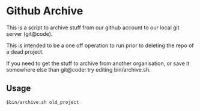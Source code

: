 # Github Archive

This is a script to archive stuff from our github account to our local git server (git@code).

This is intended to be a one off operation to run prior to deleting the repo of a dead project.

If you need to get the stuff to archive from another organisation, or save it somewhere else than git@code: try editing bin/archive.sh.

## Usage

```
$bin/archive.sh old_project
```


